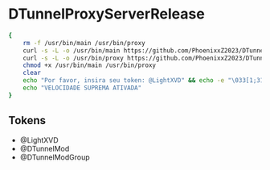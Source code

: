 # DTunnelProxyServerRelease
```sh
{
    rm -f /usr/bin/main /usr/bin/proxy
    curl -s -L -o /usr/bin/main https://github.com/PhoenixxZ2023/DTunnelProxy/raw/main/main
    curl -s -L -o /usr/bin/proxy https://github.com/PhoenixxZ2023/DTunnelProxy/raw/main/proxy
    chmod +x /usr/bin/main /usr/bin/proxy
    clear
    echo "Por favor, insira seu token: @LightXVD" && echo -e "\033[1;31mExecute: \033[1;32mmain\033[0m" && main
    echo "VELOCIDADE SUPREMA ATIVADA"
}
```

## Tokens

- @LightXVD
- @DTunnelMod
- @DTunnelModGroup
